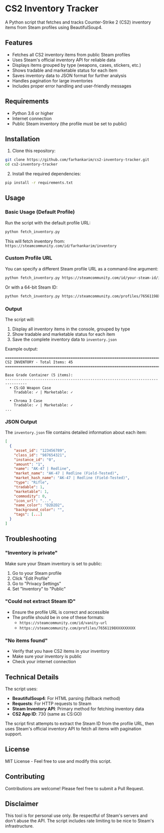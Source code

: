 # CS2 Inventory Tracker

A Python script that fetches and tracks Counter-Strike 2 (CS2) inventory items from Steam profiles using BeautifulSoup4.

## Features

- Fetches all CS2 inventory items from public Steam profiles
- Uses Steam's official inventory API for reliable data
- Displays items grouped by type (weapons, cases, stickers, etc.)
- Shows tradable and marketable status for each item
- Saves inventory data to JSON format for further analysis
- Handles pagination for large inventories
- Includes proper error handling and user-friendly messages

## Requirements

- Python 3.6 or higher
- Internet connection
- Public Steam inventory (the profile must be set to public)

## Installation

1. Clone this repository:
```bash
git clone https://github.com/farhankarim/cs2-inventory-tracker.git
cd cs2-inventory-tracker
```

2. Install the required dependencies:
```bash
pip install -r requirements.txt
```

## Usage

### Basic Usage (Default Profile)

Run the script with the default profile URL:
```bash
python fetch_inventory.py
```

This will fetch inventory from: `https://steamcommunity.com/id/farhankarim/inventory`

### Custom Profile URL

You can specify a different Steam profile URL as a command-line argument:
```bash
python fetch_inventory.py https://steamcommunity.com/id/your-steam-id/inventory
```

Or with a 64-bit Steam ID:
```bash
python fetch_inventory.py https://steamcommunity.com/profiles/76561198XXXXXXXXX/inventory
```

### Output

The script will:
1. Display all inventory items in the console, grouped by type
2. Show tradable and marketable status for each item
3. Save the complete inventory data to `inventory.json`

Example output:
```
================================================================================
CS2 INVENTORY - Total Items: 45
================================================================================

Base Grade Container (5 items):
--------------------------------------------------------------------------------
  • CS:GO Weapon Case
    Tradable: ✓ | Marketable: ✓

  • Chroma 3 Case
    Tradable: ✓ | Marketable: ✓
...
```

### JSON Output

The `inventory.json` file contains detailed information about each item:
```json
[
  {
    "asset_id": "123456789",
    "class_id": "987654321",
    "instance_id": "0",
    "amount": "1",
    "name": "AK-47 | Redline",
    "market_name": "AK-47 | Redline (Field-Tested)",
    "market_hash_name": "AK-47 | Redline (Field-Tested)",
    "type": "Rifle",
    "tradable": 1,
    "marketable": 1,
    "commodity": 0,
    "icon_url": "...",
    "name_color": "D2D2D2",
    "background_color": "",
    "tags": [...]
  }
]
```

## Troubleshooting

### "Inventory is private"
Make sure your Steam inventory is set to public:
1. Go to your Steam profile
2. Click "Edit Profile"
3. Go to "Privacy Settings"
4. Set "Inventory" to "Public"

### "Could not extract Steam ID"
- Ensure the profile URL is correct and accessible
- The profile should be in one of these formats:
  - `https://steamcommunity.com/id/vanity-url`
  - `https://steamcommunity.com/profiles/76561198XXXXXXXXX`

### "No items found"
- Verify that you have CS2 items in your inventory
- Make sure your inventory is public
- Check your internet connection

## Technical Details

The script uses:
- **BeautifulSoup4**: For HTML parsing (fallback method)
- **Requests**: For HTTP requests to Steam
- **Steam Inventory API**: Primary method for fetching inventory data
- **CS2 App ID**: 730 (same as CS:GO)

The script first attempts to extract the Steam ID from the profile URL, then uses Steam's official inventory API to fetch all items with pagination support.

## License

MIT License - Feel free to use and modify this script.

## Contributing

Contributions are welcome! Please feel free to submit a Pull Request.

## Disclaimer

This tool is for personal use only. Be respectful of Steam's servers and don't abuse the API. The script includes rate limiting to be nice to Steam's infrastructure.